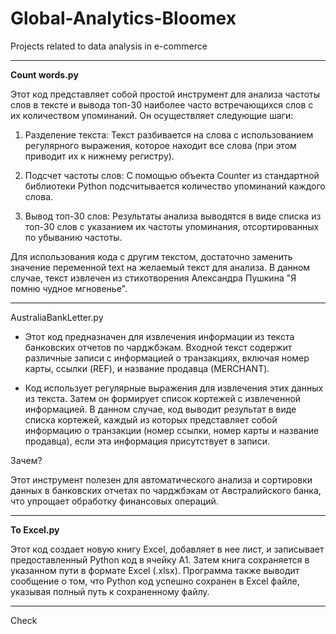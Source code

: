 # Global-Analytics-Bloomex
Projects related to data analysis in e-commerce
***
**Count words.py** 

Этот код представляет собой простой инструмент для анализа частоты слов в тексте и вывода топ-30 наиболее часто встречающихся слов с их количеством упоминаний. Он осуществляет следующие шаги:

1. Разделение текста: Текст разбивается на слова с использованием регулярного выражения, которое находит все слова (при этом приводит их к нижнему регистру).

2. Подсчет частоты слов: С помощью объекта Counter из стандартной библиотеки Python подсчитывается количество упоминаний каждого слова.

3. Вывод топ-30 слов: Результаты анализа выводятся в виде списка из топ-30 слов с указанием их частоты упоминания, отсортированных по убыванию частоты.

Для использования кода с другим текстом, достаточно заменить значение переменной text на желаемый текст для анализа. В данном случае, текст извлечен из стихотворения Александра Пушкина "Я помню чудное мгновенье".
***
AustraliaBankLetter.py

* Этот код предназначен для извлечения информации из текста банковских отчетов по чарджбэкам. Входной текст содержит различные записи с информацией о транзакциях, включая номер карты, ссылки (REF), и название продавца (MERCHANT).

* Код использует регулярные выражения для извлечения этих данных из текста. Затем он формирует список кортежей с извлеченной информацией. В данном случае, код выводит результат в виде списка кортежей, каждый из которых представляет собой информацию о транзакции (номер ссылки, номер карты и название продавца), если эта информация присутствует в записи.

Зачем?

Этот инструмент полезен для автоматического анализа и сортировки данных в банковских отчетах по чарджбэкам от Австралийского банка, что упрощает обработку финансовых операций.

***
**To Excel.py**

Этот код создает новую книгу Excel, добавляет в нее лист, и записывает предоставленный Python код в ячейку A1. Затем книга сохраняется в указанном пути в формате Excel (.xlsx). Программа также выводит сообщение о том, что Python код успешно сохранен в Excel файле, указывая полный путь к сохраненному файлу.
***
Check
